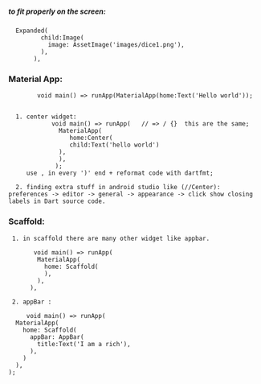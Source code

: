 ##### to fit properly on the screen:
      Expanded(
             child:Image(
               image: AssetImage('images/dice1.png'),
             ),
           ),
### Material App:
            void main() => runApp(MaterialApp(home:Text('Hello world'));
            
            
      1. center widget:
                void main() => runApp(   // => / {}  this are the same;
                  MaterialApp(
                     home:Center(
                     child:Text('hello world')
                  ),
                  ),
                 );
         use , in every ')' end + reformat code with dartfmt;
         
      2. finding extra stuff in android studio like (//Center):  preferences -> editor -> general -> appearance -> click show closing labels in Dart source code.
            
         
  ### Scaffold: 
     1. in scaffold there are many other widget like appbar.
     
           void main() => runApp(
            MaterialApp(
              home: Scaffold(
              ),
            ),
          ),
          
     2. appBar :
     
         void main() => runApp(
      MaterialApp(
        home: Scaffold(
          appBar: AppBar(
            title:Text('I am a rich'),
          ),
        )
      ),
    );
           
         
      
